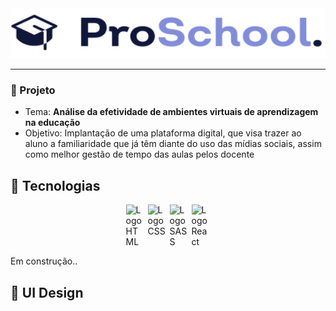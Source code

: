 <img src="/src/assets/images/readme/logo-tcc.svg" alt="Logo ProSchool" width="700" height="80">

---
### :small_orange_diamond: Projeto

- Tema: <strong>Análise da efetividade de ambientes virtuais de aprendizagem na educação</strong>
- Objetivo: Implantação de uma plataforma digital, que visa trazer ao aluno a familiaridade que já têm diante do uso das mídias sociais, assim como melhor gestão de tempo das aulas pelos docente

## :small_orange_diamond: Tecnologias

<div style="display: flex; justify-content: center; gap: 5px">
  <img src="https://cdn.jsdelivr.net/gh/devicons/devicon/icons/html5/html5-original.svg" alt="Logo HTML" width="30" heigh="30" />

  <img src="https://cdn.jsdelivr.net/gh/devicons/devicon/icons/css3/css3-original.svg" alt="Logo CSS" width="30" heigh="30"/>

  <img src="https://cdn.jsdelivr.net/gh/devicons/devicon/icons/sass/sass-original.svg" alt="Logo SASS" width="30" heigh="30" />

  <img src="https://cdn.jsdelivr.net/gh/devicons/devicon/icons/react/react-original.svg" alt="Logo React" width="30" heigh="30"  />


</div>

<p> Em construção..

## :small_orange_diamond: UI Design